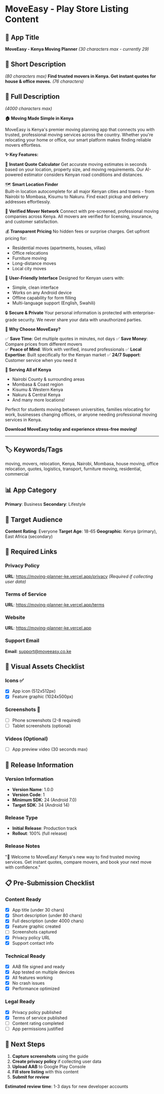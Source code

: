 # MoveEasy - Play Store Listing Content

## 📱 App Title
**MoveEasy - Kenya Moving Planner**
*(30 characters max - currently 29)*

## 📝 Short Description  
*(80 characters max)*
**Find trusted movers in Kenya. Get instant quotes for house & office moves.**
*(76 characters)*

## 📖 Full Description
*(4000 characters max)*

**🏠 Moving Made Simple in Kenya**

MoveEasy is Kenya's premier moving planning app that connects you with trusted, professional moving services across the country. Whether you're relocating your home or office, our smart platform makes finding reliable movers effortless.

**✨ Key Features:**

🚚 **Instant Quote Calculator**
Get accurate moving estimates in seconds based on your location, property size, and moving requirements. Our AI-powered estimator considers Kenyan road conditions and distances.

🗺️ **Smart Location Finder**  
Built-in location autocomplete for all major Kenyan cities and towns - from Nairobi to Mombasa, Kisumu to Nakuru. Find exact pickup and delivery addresses effortlessly.

👥 **Verified Mover Network**
Connect with pre-screened, professional moving companies across Kenya. All movers are verified for licensing, insurance, and customer satisfaction.

💰 **Transparent Pricing**
No hidden fees or surprise charges. Get upfront pricing for:
- Residential moves (apartments, houses, villas)
- Office relocations
- Furniture moving
- Long-distance moves
- Local city moves

📱 **User-Friendly Interface**
Designed for Kenyan users with:
- Simple, clean interface
- Works on any Android device
- Offline capability for form filling
- Multi-language support (English, Swahili)

🔒 **Secure & Private**
Your personal information is protected with enterprise-grade security. We never share your data with unauthorized parties.

**🌟 Why Choose MoveEasy?**

✅ **Save Time**: Get multiple quotes in minutes, not days
✅ **Save Money**: Compare prices from different movers  
✅ **Peace of Mind**: Work with verified, insured professionals
✅ **Local Expertise**: Built specifically for the Kenyan market
✅ **24/7 Support**: Customer service when you need it

**📍 Serving All of Kenya**
- Nairobi County & surrounding areas
- Mombasa & Coast region  
- Kisumu & Western Kenya
- Nakuru & Central Kenya
- And many more locations!

Perfect for students moving between universities, families relocating for work, businesses changing offices, or anyone needing professional moving services in Kenya.

**Download MoveEasy today and experience stress-free moving!**

---

## 🏷️ Keywords/Tags
moving, movers, relocation, Kenya, Nairobi, Mombasa, house moving, office relocation, quotes, logistics, transport, furniture moving, residential, commercial

## 📊 App Category
**Primary**: Business
**Secondary**: Lifestyle

## 👥 Target Audience  
**Content Rating**: Everyone
**Target Age**: 18-65
**Geographic**: Kenya (primary), East Africa (secondary)

## 🔗 Required Links

### Privacy Policy
**URL**: https://moving-planner-ke.vercel.app/privacy
*(Required if collecting user data)*

### Terms of Service  
**URL**: https://moving-planner-ke.vercel.app/terms

### Website
**URL**: https://moving-planner-ke.vercel.app

### Support Email
**Email**: support@moveeasy.co.ke

## 🎨 Visual Assets Checklist

### Icons ✅
- [x] App icon (512x512px)
- [x] Feature graphic (1024x500px) 

### Screenshots 📸
- [ ] Phone screenshots (2-8 required)
- [ ] Tablet screenshots (optional)

### Videos (Optional)
- [ ] App preview video (30 seconds max)

## 🚀 Release Information

### Version Information
- **Version Name**: 1.0.0
- **Version Code**: 1
- **Minimum SDK**: 24 (Android 7.0)
- **Target SDK**: 34 (Android 14)

### Release Type
- **Initial Release**: Production track
- **Rollout**: 100% (full release)

### Release Notes
"🎉 Welcome to MoveEasy! Kenya's new way to find trusted moving services. Get instant quotes, compare movers, and book your next move with confidence."

## 📋 Pre-Submission Checklist

### Content Ready
- [x] App title (under 30 chars)
- [x] Short description (under 80 chars)  
- [x] Full description (under 4000 chars)
- [x] Feature graphic created
- [ ] Screenshots captured
- [x] Privacy policy URL
- [x] Support contact info

### Technical Ready  
- [x] AAB file signed and ready
- [x] App tested on multiple devices
- [x] All features working
- [x] No crash issues
- [x] Performance optimized

### Legal Ready
- [x] Privacy policy published
- [x] Terms of service published  
- [ ] Content rating completed
- [ ] App permissions justified

## 🎯 Next Steps
1. **Capture screenshots** using the guide
2. **Create privacy policy** if collecting user data
3. **Upload AAB** to Google Play Console
4. **Fill store listing** with this content
5. **Submit for review**

**Estimated review time**: 1-3 days for new developer accounts